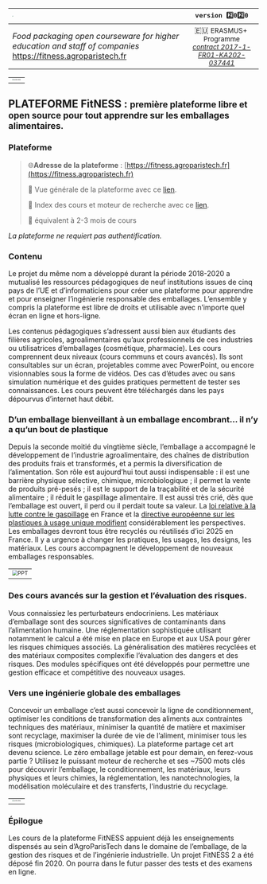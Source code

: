 | <img src="images/Fitness%20logo%20RVB.png" style="zoom:15%;" /> |                   <kbd>version 2️⃣02️⃣0</kbd>                    |
| :----------------------------------------------------------- | :----------------------------------------------------------: |
| *Food packaging open courseware for higher education and staff of companies*<br />https://fitness.agroparistech.fr | 🇪🇺 <small>ERASMUS+  Programme<br /><a href="https://ec.europa.eu/programmes/erasmus-plus/projects/eplus-project-details/#project/2017-1-FR01-KA202-037441" title="Project on the European Commission website" target="_blank"><i>contract 2017-1-FR01-KA202-037441</i></a></small> |



<table><tr><td align="center"><img src="images/FITNess2020.png" alt="overview" style="zoom: 20%;" /></td></tr></table>



## PLATEFORME FitNESS : <small>première plateforme libre et open source pour tout apprendre sur les emballages alimentaires.</small>

### Plateforme
>  🌐**Adresse de la plateforme** : [https://fitness.agroparistech.fr](https://fitness.agroparistech.fr)
>
>  🏫 Vue générale de la plateforme avec ce [lien](https://fitness.agroparistech.fr/fitness/lectures/html/teasing/FITNessOverview.html). 
>
>  🔎 Index des cours et moteur de recherche avec ce [lien](https://fitness.agroparistech.fr/fitness/lectures/html/).
>
>  📅 équivalent à 2-3 mois de cours

*La plateforme ne requiert pas authentification.*


### Contenu

Le projet du même nom a développé durant la période 2018-2020 a mutualisé les ressources pédagogiques de neuf institutions issues de cinq pays de l’UE et d’informaticiens pour créer une plateforme pour apprendre et pour enseigner l’ingénierie responsable des emballages. L’ensemble y compris la plateforme est libre de droits et utilisable avec n’importe quel écran en ligne et hors-ligne.

Les contenus pédagogiques s’adressent aussi bien aux étudiants des filières agricoles, agroalimentaires qu’aux professionnels de ces industries ou utilisatrices d’emballages (cosmétique, pharmacie). Les cours comprennent deux niveaux (cours communs et cours avancés). Ils sont consultables sur un écran, projetables comme avec PowerPoint, ou encore visionnables sous la forme de vidéos. Des cas d’études avec ou sans simulation numérique et des guides pratiques permettent de tester ses connaissances. Les cours peuvent être téléchargés dans les pays dépourvus d’internet haut débit.




### D’un emballage bienveillant à un emballage encombrant… il n’y a qu’un bout de plastique

Depuis la seconde moitié du vingtième siècle, l’emballage a accompagné le développement de l’industrie agroalimentaire, des chaînes de distribution des produits frais et transformés, et a permis la diversification de l’alimentation. Son rôle est aujourd’hui tout aussi indispensable : il est une barrière physique sélective, chimique, microbiologique ; il permet la vente de produits pré-pesés ; il est le support de la traçabilité et de la sécurité alimentaire ; il réduit le gaspillage alimentaire. Il est aussi très crié, dès que l’emballage est ouvert, il perd ou il perdait toute sa valeur. La [loi relative à la lutte contre le gaspillage](https://www.ecologie.gouv.fr/loi-anti-gaspillage-economie-circulaire-1) en France et la [directive européenne sur les  plastiques à usage unique modifient](https://eur-lex.europa.eu/eli/dir/2019/904/oj) considérablement les perspectives. Les emballages devront tous être recyclés ou réutilisés d’ici 2025 en France. Il y a urgence à changer les pratiques, les usages, les designs, les matériaux. Les cours accompagnent le développement de nouveaux emballages responsables.

<table><tr><td align="center"><img src="images/Slide5.PNG" alt="PPT" style="zoom:67%;" /></td></tr></table>



### Des cours avancés sur la gestion et l’évaluation des risques.

Vous connaissiez les perturbateurs endocriniens. Les matériaux d’emballage sont des sources significatives de contaminants dans l’alimentation humaine. Une réglementation sophistiquée utilisant notamment le calcul a été mise en place en Europe et aux USA pour gérer les risques chimiques associés. La généralisation des matières recyclées et des matériaux composites complexifie l’évaluation des dangers et des risques. Des modules spécifiques ont été développés pour permettre une gestion efficace et compétitive des nouveaux usages.



### Vers une ingénierie globale des emballages

Concevoir un emballage c’est aussi concevoir la ligne de conditionnement, optimiser les conditions de transformation des aliments aux contraintes techniques des matériaux, minimiser la quantité de matière et maximiser sont recyclage, maximiser la durée de vie de l’aliment, minimiser tous les risques (microbiologiques, chimiques). La plateforme partage cet art devenu science. Le zéro emballage jetable est pour demain, en ferez-vous partie ? Utilisez le puissant moteur de recherche et ses ~7500 mots clés pour découvrir l’emballage, le conditionnement, les matériaux, leurs physiques et leurs chimies, la réglementation, les nanotechnologies, la modélisation moléculaire et des transferts, l’industrie du recyclage.

 <table><tr><td align="center"><img src="images/responsibleFITNess.png" alt="overview" style="zoom: 20%;" /></td></tr></table>



### Épilogue

Les cours de la plateforme FitNESS appuient déjà les enseignements dispensés au sein d’AgroParisTech dans le domaine de l’emballage, de la gestion des risques et de l’ingénierie industrielle. Un projet FitNESS 2 a été déposé fin 2020. On pourra dans le futur passer des tests et des examens en ligne.
